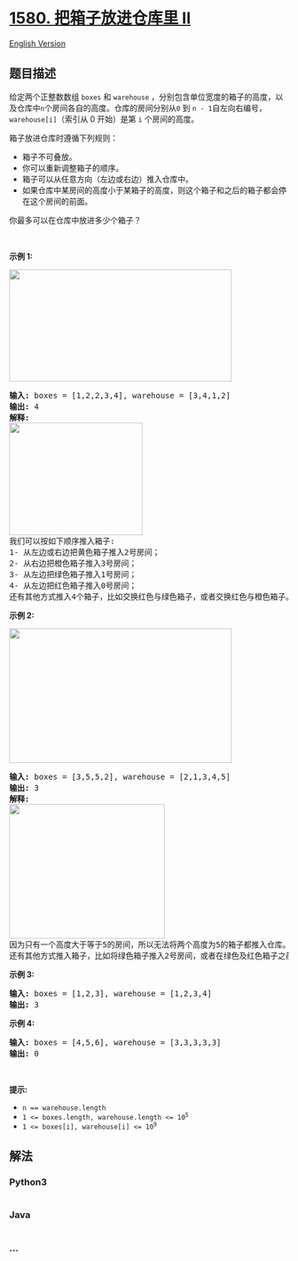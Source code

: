 # [1580. 把箱子放进仓库里 II](https://leetcode-cn.com/problems/put-boxes-into-the-warehouse-ii)

[English Version](/solution/1500-1599/1580.Put%20Boxes%20Into%20the%20Warehouse%20II/README_EN.md)

## 题目描述

<!-- 这里写题目描述 -->

<p>给定两个正整数数组 <code>boxes</code> 和 <code>warehouse</code> ，分别包含单位宽度的箱子的高度，以及仓库中<code>n</code>个房间各自的高度。仓库的房间分别从<code>0</code> 到 <code>n - 1</code>自左向右编号，<code>warehouse[i]</code>（索引从 0 开始）是第 <code>i</code> 个房间的高度。</p>

<p>箱子放进仓库时遵循下列规则：</p>

<ul>
	<li>箱子不可叠放。</li>
	<li>你可以重新调整箱子的顺序。</li>
	<li>箱子可以从任意方向（左边或右边）推入仓库中。</li>
	<li>如果仓库中某房间的高度小于某箱子的高度，则这个箱子和之后的箱子都会停在这个房间的前面。</li>
</ul>

<p>你最多可以在仓库中放进多少个箱子？</p>

<p> </p>

<p><strong>示例 1:</strong></p>
<img alt="" src="https://cdn.jsdelivr.net/gh/doocs/leetcode@main/solution/1500-1599/1580.Put%20Boxes%20Into%20the%20Warehouse%20II/images/22.png" style="width: 401px; height: 202px;" />
<pre>
<strong>输入:</strong> boxes = [1,2,2,3,4], warehouse = [3,4,1,2]
<strong>输出:</strong> 4
<strong>解释:
<img alt="" src="https://cdn.jsdelivr.net/gh/doocs/leetcode@main/solution/1500-1599/1580.Put%20Boxes%20Into%20the%20Warehouse%20II/images/22-1.png" style="width: 240px; height: 202px;" />
</strong>我们可以按如下顺序推入箱子:
1- 从左边或右边把黄色箱子推入2号房间；
2- 从右边把橙色箱子推入3号房间；
3- 从左边把绿色箱子推入1号房间；
4- 从左边把红色箱子推入0号房间；
还有其他方式推入4个箱子，比如交换红色与绿色箱子，或者交换红色与橙色箱子。
</pre>

<p><strong>示例 2:</strong></p>
<img alt="" src="https://cdn.jsdelivr.net/gh/doocs/leetcode@main/solution/1500-1599/1580.Put%20Boxes%20Into%20the%20Warehouse%20II/images/22-2.png" style="width: 401px; height: 242px;" />
<pre>
<strong>输入:</strong> boxes = [3,5,5,2], warehouse = [2,1,3,4,5]
<strong>输出:</strong> 3
<strong>解释:
<img alt="" src="https://cdn.jsdelivr.net/gh/doocs/leetcode@main/solution/1500-1599/1580.Put%20Boxes%20Into%20the%20Warehouse%20II/images/22-3.png" style="width: 280px; height: 242px;" />
</strong>因为只有一个高度大于等于5的房间，所以无法将两个高度为5的箱子都推入仓库。
还有其他方式推入箱子，比如将绿色箱子推入2号房间，或者在绿色及红色箱子之前将橙色箱子推入2号房间。
</pre>

<p><strong>示例 3:</strong></p>

<pre>
<strong>输入:</strong> boxes = [1,2,3], warehouse = [1,2,3,4]
<strong>输出:</strong> 3
</pre>

<p><strong>示例 4:</strong></p>

<pre>
<strong>输入:</strong> boxes = [4,5,6], warehouse = [3,3,3,3,3]
<strong>输出:</strong> 0
</pre>

<p> </p>

<p><strong>提示:</strong></p>

<ul>
	<li><code>n == warehouse.length</code></li>
	<li><code>1 <= boxes.length, warehouse.length <= 10<sup>5</sup></code></li>
	<li><code>1 <= boxes[i], warehouse[i] <= 10<sup>9</sup></code></li>
</ul>

## 解法

<!-- 这里可写通用的实现逻辑 -->

<!-- tabs:start -->

### **Python3**

<!-- 这里可写当前语言的特殊实现逻辑 -->

```python

```

### **Java**

<!-- 这里可写当前语言的特殊实现逻辑 -->

```java

```

### **...**

```

```

<!-- tabs:end -->
